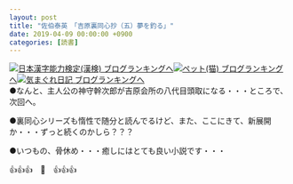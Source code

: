 ```yaml
---
layout: post
title: "佐伯泰英　「吉原裏同心抄（五）夢を釣る」"
date: 2019-04-09 00:00:00 +0900
categories: [読書]
---
```


[![](/syuusyuu9701/assets/images/佐伯泰英-「吉原裏同心抄（五）夢を釣る」-br_c_3028_1.gif)](http://blog.with2.net/link.php?1659096:3028 "日本漢字能力検定(漢検) ブログランキングへ")[日本漢字能力検定(漢検) ブログランキングへ](http://blog.with2.net/link.php?1659096:3028)[![](/syuusyuu9701/assets/images/佐伯泰英-「吉原裏同心抄（五）夢を釣る」-br_c_1348_1.gif)](http://blog.with2.net/link.php?1659096:1348 "ペット(猫) ブログランキングへ")[ペット(猫) ブログランキングへ](http://blog.with2.net/link.php?1659096:1348)[![](/syuusyuu9701/assets/images/佐伯泰英-「吉原裏同心抄（五）夢を釣る」-br_c_9257_1.gif)](http://blog.with2.net/link.php?1659096:9257 "気まぐれ日記 ブログランキングへ")[気まぐれ日記 ブログランキングへ](http://blog.with2.net/link.php?1659096:9257)  
●なんと、主人公の神守幹次郎が吉原会所の八代目頭取になる・・・ところで、次回へ。  
  
●裏同心シリーズも惰性で随分と読んでるけど、また、ここにきて、新展開か・・・ずっと続くのかしら？？？  
  
●いつもの、骨休め・・・癒しにはとても良い小説です・・・  
  
👍👍👍　🐖　👍👍👍
